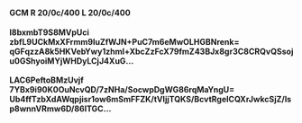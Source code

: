 #### GCM R 20/0c/400 L 20/0c/400
**l8bxmbT9S8MVpUci**<br/>**zbfL9UCkMxXFrmm9IuZfWJN+PuC7m6eMwOLHGBNrenk=**<br/>**qGFqzzA8k5HKVebYwy1zhml+XbcZzFcX79fmZ43BJx8gr3C8CRQvQSsoju0GShyoiMYjWHDyLCjJ4XuG...**<br/><br/>
**LAC6PeftoBMzUvjf**<br/>**7YBx9i90K0OuNcvQD/7zNHa/SocwpDgWG86rqMaYngU=**<br/>**Ub4ffTzbXdAWqpjisr1ow6mSmFFZK/tVIjjTQKS/BcvtRgelCQXrJwkcSjZ/Isp8wnnVRmw6D/86lTGC...**